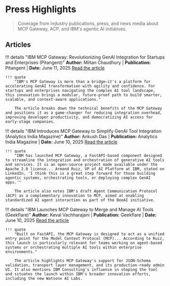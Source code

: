 # Press Highlights

> Coverage from industry publications, press, and news media about MCP Gateway, ACP, and IBM's agentic AI initiatives.

## Articles

!!! details "IBM MCP Gateway: Revolutionizing GenAI Integration for Startups and Enterprises (Pitangent)"
    **Author:** Miltan Chaudhury | **Publication:** Pitangent | **Date:** June 11, 2025
    [Read the article](https://pitangent.com/ai-ml-development-services/ibm-mcp-gateway-revolutionizing-genai-integration-for-startups-and-enterprises/)

    !!! quote
        "IBM's MCP Gateway is more than a bridge—it's a platform for accelerating GenAI transformation with agility and confidence. For startups and enterprises navigating the complex AI tool landscape, this innovation brings a modular, future-proof path to build smarter, scalable, and context-aware applications."

        The article breaks down the technical benefits of the MCP Gateway and positions it as a game-changer for reducing integration overhead, improving developer productivity, and democratizing AI access for early-stage companies.

!!! details "IBM Introduces MCP Gateway to Simplify GenAI Tool Integration (Analytics India Magazine)"
    **Author:** Ankush Das | **Publication:** Analytics India Magazine | **Date:** June 10, 2025
    [Read the article](https://analyticsindiamag.com/ai-news-updates/ibm-introduces-mcp-gateway-to-simplify-genai-tool-integration/)

    !!! quote
        "IBM has launched MCP Gateway, a FastAPI-based component designed to streamline the integration and orchestration of generative AI tools and services. It is an open-source project made available under the Apache 2.0 license... Armand Ruiz, VP of AI Platform at IBM, stated on LinkedIn, 'I think this is a great step forward for those building agentic systems, orchestrating tools, or deploying complex GenAI apps.'"

        The article also notes IBM's draft Agent Communication Protocol (ACP) as a complementary innovation to MCP, aimed at enabling standardized AI agent interaction as part of the BeeAI initiative.

!!! details "IBM Launches MCP Gateway to Merge and Manage AI Tools (Geekflare)"
    **Author:** Keval Vachharajani | **Publication:** Geekflare | **Date:** June 10, 2025
    [Read the article](https://geekflare.com/news/ibm-launches-mcp-gateway-to-merge-and-manage-ai-tools/)

    !!! quote
        "Built on FastAPI, the MCP Gateway is designed to act as a unified entry point for the Model Context Protocol (MCP)... According to Ruiz, this launch is particularly relevant for teams working on agent-based systems or orchestrating multiple AI tools within enterprise environments."

        The article highlights MCP Gateway's support for JSON-Schema validation, transport layer management, and its production-ready admin UI. It also mentions IBM Consulting's influence in shaping the tool and situates the launch within IBM's broader innovation efforts, including the new Watsonx AI Labs.
